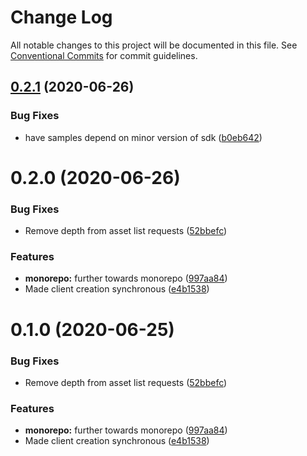 # Change Log

All notable changes to this project will be documented in this file.
See [Conventional Commits](https://conventionalcommits.org) for commit guidelines.

## [0.2.1](https://github.com/haved/cognite-sdk-js/compare/typescript-sample@0.2.0...typescript-sample@0.2.1) (2020-06-26)


### Bug Fixes

* have samples depend on minor version of sdk ([b0eb642](https://github.com/haved/cognite-sdk-js/commit/b0eb6426764a4d9888b07f078abea976305368a6))





# 0.2.0 (2020-06-26)


### Bug Fixes

* Remove depth from asset list requests ([52bbefc](https://github.com/haved/cognite-sdk-js/commit/52bbefc689ec2f89907569520b41cf7c3df92ce1))


### Features

* **monorepo:** further towards monorepo ([997aa84](https://github.com/haved/cognite-sdk-js/commit/997aa845217516a2bdf20ec1b569ba911a1b2e60))
* Made client creation synchronous ([e4b1538](https://github.com/haved/cognite-sdk-js/commit/e4b15387194d632c322ff65e367fa4d0aa0ad69d))





# 0.1.0 (2020-06-25)


### Bug Fixes

* Remove depth from asset list requests ([52bbefc](https://github.com/cognitedata/cognite-sdk-js/commit/52bbefc689ec2f89907569520b41cf7c3df92ce1))


### Features

* **monorepo:** further towards monorepo ([997aa84](https://github.com/cognitedata/cognite-sdk-js/commit/997aa845217516a2bdf20ec1b569ba911a1b2e60))
* Made client creation synchronous ([e4b1538](https://github.com/cognitedata/cognite-sdk-js/commit/e4b15387194d632c322ff65e367fa4d0aa0ad69d))
